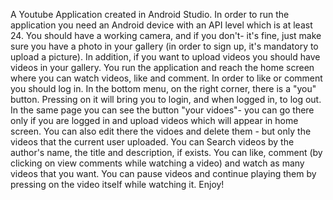 
A Youtube Application created in Android Studio. In order to run the application you need an Android device with an API level which is at least 24. You should have a working camera, and if you don't- it's fine, just make sure you have a photo in your gallery (in order to sign up, it's mandatory to upload a picture). In addition, if you want to upload videos you should have videos in your gallery. You run the application and reach the home screen where you can watch videos, like and comment. In order to like or comment you should log in. In the bottom menu, on the right corner, there is a "you" button. Pressing on it will bring you to login, and when logged in, to log out. In the same page you can see the button "your vidoes"- you can go there only if you are logged in and upload videos which will appear in home screen. You can also edit there the vidoes and delete them - but only the videos that the current user uploaded. You can Search videos by the author's name, the title and description, if exists. You can like, comment (by clicking on view comments while watching a video) and watch as many videos that you want. You can pause videos and continue playing them by pressing on the video itself while watching it. Enjoy!

